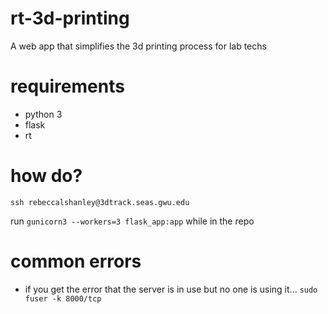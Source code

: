 # rt-3d-printing
A web app that simplifies the 3d printing process for lab techs


# requirements 
* python 3
* flask
* rt

# how do? 
``` ssh rebeccalshanley@3dtrack.seas.gwu.edu ```  

run ``` gunicorn3 --workers=3 flask_app:app ``` while in the repo

# common errors 
* if you get the error that the server is in use but no one is using it...
``` sudo fuser -k 8000/tcp ```


